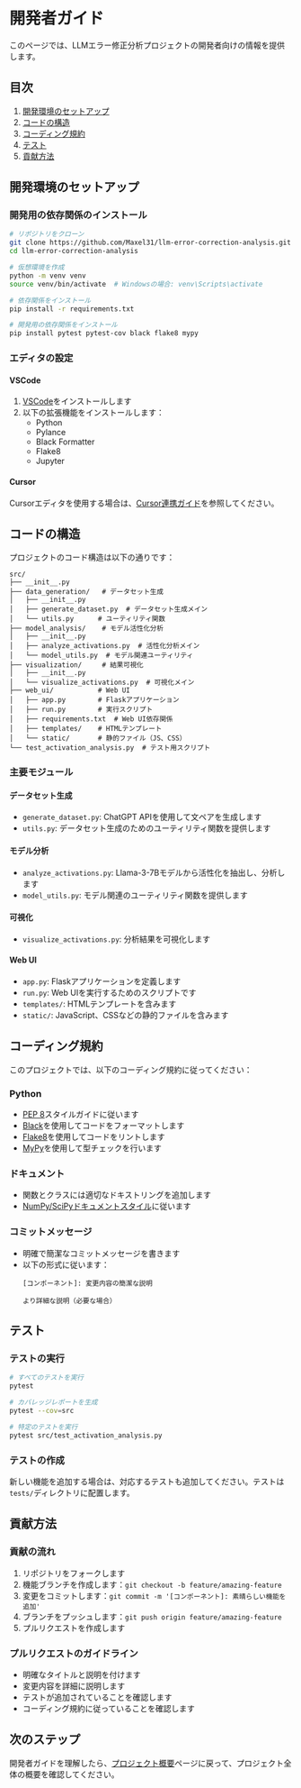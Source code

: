 # 開発者ガイド

このページでは、LLMエラー修正分析プロジェクトの開発者向けの情報を提供します。

## 目次

1. [開発環境のセットアップ](#開発環境のセットアップ)
2. [コードの構造](#コードの構造)
3. [コーディング規約](#コーディング規約)
4. [テスト](#テスト)
5. [貢献方法](#貢献方法)

## 開発環境のセットアップ

### 開発用の依存関係のインストール

```bash
# リポジトリをクローン
git clone https://github.com/Maxel31/llm-error-correction-analysis.git
cd llm-error-correction-analysis

# 仮想環境を作成
python -m venv venv
source venv/bin/activate  # Windowsの場合: venv\Scripts\activate

# 依存関係をインストール
pip install -r requirements.txt

# 開発用の依存関係をインストール
pip install pytest pytest-cov black flake8 mypy
```

### エディタの設定

#### VSCode

1. [VSCode](https://code.visualstudio.com/)をインストールします
2. 以下の拡張機能をインストールします：
   - Python
   - Pylance
   - Black Formatter
   - Flake8
   - Jupyter

#### Cursor

Cursorエディタを使用する場合は、[Cursor連携ガイド](docs/cursor_integration_guide_ja.md)を参照してください。

## コードの構造

プロジェクトのコード構造は以下の通りです：

```
src/
├── __init__.py
├── data_generation/   # データセット生成
│   ├── __init__.py
│   ├── generate_dataset.py  # データセット生成メイン
│   └── utils.py      # ユーティリティ関数
├── model_analysis/    # モデル活性化分析
│   ├── __init__.py
│   ├── analyze_activations.py  # 活性化分析メイン
│   └── model_utils.py  # モデル関連ユーティリティ
├── visualization/     # 結果可視化
│   ├── __init__.py
│   └── visualize_activations.py  # 可視化メイン
├── web_ui/           # Web UI
│   ├── app.py        # Flaskアプリケーション
│   ├── run.py        # 実行スクリプト
│   ├── requirements.txt  # Web UI依存関係
│   ├── templates/    # HTMLテンプレート
│   └── static/       # 静的ファイル（JS、CSS）
└── test_activation_analysis.py  # テスト用スクリプト
```

### 主要モジュール

#### データセット生成

- `generate_dataset.py`: ChatGPT APIを使用して文ペアを生成します
- `utils.py`: データセット生成のためのユーティリティ関数を提供します

#### モデル分析

- `analyze_activations.py`: Llama-3-7Bモデルから活性化を抽出し、分析します
- `model_utils.py`: モデル関連のユーティリティ関数を提供します

#### 可視化

- `visualize_activations.py`: 分析結果を可視化します

#### Web UI

- `app.py`: Flaskアプリケーションを定義します
- `run.py`: Web UIを実行するためのスクリプトです
- `templates/`: HTMLテンプレートを含みます
- `static/`: JavaScript、CSSなどの静的ファイルを含みます

## コーディング規約

このプロジェクトでは、以下のコーディング規約に従ってください：

### Python

- [PEP 8](https://pep8.org/)スタイルガイドに従います
- [Black](https://black.readthedocs.io/)を使用してコードをフォーマットします
- [Flake8](https://flake8.pycqa.org/)を使用してコードをリントします
- [MyPy](https://mypy.readthedocs.io/)を使用して型チェックを行います

### ドキュメント

- 関数とクラスには適切なドキストリングを追加します
- [NumPy/SciPyドキュメントスタイル](https://numpydoc.readthedocs.io/en/latest/format.html)に従います

### コミットメッセージ

- 明確で簡潔なコミットメッセージを書きます
- 以下の形式に従います：
  ```
  [コンポーネント]: 変更内容の簡潔な説明

  より詳細な説明（必要な場合）
  ```

## テスト

### テストの実行

```bash
# すべてのテストを実行
pytest

# カバレッジレポートを生成
pytest --cov=src

# 特定のテストを実行
pytest src/test_activation_analysis.py
```

### テストの作成

新しい機能を追加する場合は、対応するテストも追加してください。テストは`tests/`ディレクトリに配置します。

## 貢献方法

### 貢献の流れ

1. リポジトリをフォークします
2. 機能ブランチを作成します：`git checkout -b feature/amazing-feature`
3. 変更をコミットします：`git commit -m '[コンポーネント]: 素晴らしい機能を追加'`
4. ブランチをプッシュします：`git push origin feature/amazing-feature`
5. プルリクエストを作成します

### プルリクエストのガイドライン

- 明確なタイトルと説明を付けます
- 変更内容を詳細に説明します
- テストが追加されていることを確認します
- コーディング規約に従っていることを確認します

## 次のステップ

開発者ガイドを理解したら、[プロジェクト概要](プロジェクト概要)ページに戻って、プロジェクト全体の概要を確認してください。
